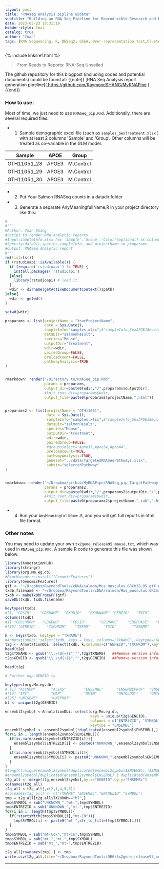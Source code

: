 ```yaml
---
layout: post
title: "RNAseq analysis pipline update"
subtitle: "Building an RNA Seq Pipeline for Reproducible Research and Reporting"
date: 2023-05-23 19:31:19
header-style: text
catalog: true
author: "Yuan"
tags: [RNA Sequencing, R, DESeq2, GSEA, Over-representation test,ClusterProfile, Pathview, PCA analysis, Salmon, Pathway analysis,knit, html]
---
```

{% include linksref.html %}
> From Reads to Reports: RNA-Seq Unveiled

The github repository for this blogpost (including codes and potential documents) could be found at:
{{note}} [RNA Seq Analysis report generation pipeline](<a href="https://github.com/RaymondSHANG/MyRNAPipe" target="_blank" rel="noopener noreferrer">
  https://github.com/RaymondSHANG/MyRNAPipe
</a>) {{end}}

### How to use:
Most of time, we just need to use ```RNASeq_pip.Rmd```. Additionally, there are several required files:
- 1. Sample demographic excel file (such as ```samples_SexTreatment.xlsx``` ) with at least 2 columns 'Sample' and 'Group'. Other columns will be treated as co-variable in the GLM model.

| Sample       | APOE  | Group     |
|--------------|-------|-----------|
| GTH11051_28  | APOE3 | M.Control |
| GTH11051_29  | APOE3 | M.Control |
| GTH11051_30  | APOE3 | M.Control |

- 2. Put Your Salmon RNASeq counts in a datadir folder

- 3. Generate a separate AnyMeaningfullName.R in your project directory like this:

```R
#
#'''
#Author: Yuan Shang
#Script to render RNA analytic reports
#Input:sampleInfo.xlsx has 'Sample','Group','Color'(optional) as columns
#Specify:dataDir,species,sampleInfo, and projectName in proparams
#Output: RNASeq Analytic report
#'''
rm(list=ls())
if (rstudioapi::isAvailable()) {
  if (require('rstudioapi') != TRUE) {
    install.packages('rstudioapi')
  }else{
    library(rstudioapi) # load it
  }
  wdir <- dirname(getActiveDocumentContext()$path)
}else{
  wdir <- getwd()
}

setwd(wdir)

proparams <- list(projectName = "YourProjectName",
                  date = Sys.Date(),
                  sampleInfo="samples.xlsx",#"sampleInfo_SexAPOE18m.xlsx"
                  dataDir="salmonResult",
                  species="Mouse",
                  outputDir="treatment",
                  wdir=wdir,
                  pairedGroup=FALSE,
                  preloadcount=FALSE,
                  pathwayAnalysis=TRUE
)


rmarkdown::render("/Directory to/RNASeq_pip.Rmd", 
                  params = proparams,
                  output_dir=paste0(wdir,"/",proparams$outputDir),
                  #knit_root_dir=proparams$wdir,
                  output_file=paste0(proparams$projectName,".html"))


proparams2 <- list(projectName = "GTH11051",
                   date = Sys.Date(),
                   sampleInfo="samples.xlsx",#"sampleInfo_SexAPOE18m.xlsx"
                   dataDir="salmonResult",
                   species="Mouse",
                   outputDir="treatment",
                   wdir=wdir,
                   pairedGroup=FALSE,
                   #groupsSelect="Apoe33,Apoe34,Apoe44",
                   preloadcount=TRUE,
                   pathwayAnalysis=TRUE,
                   geneset="../data/TargetedRNASeqPathways.xlsx",
                   subdir="selectedPathway"
)


rmarkdown::render("~/Dropbox/github/MyRNAPipe/RNASeq_pip_TargetPathway.Rmd", 
                  params = proparams2,
                  output_dir=paste0(wdir,"/",proparams2$outputDir,"/",proparams2$subdir),
                  #knit_root_dir=proparams$wdir,
                  output_file=paste0(proparams2$projectName,"_sub",".html"))

```

- 4. Run your ```AnyMeaningfullName.R```, and you will get full reports in html file format.

### Other notes
You may need to update your own ```tx2gene_release95_mouse.txt```, which was used in ```RNASeq_pip.Rmd```.
A sample R code to generate this file was shown below:

```R
library(AnnotationHub)
library(stringr)
library(org.Mm.eg.db)
#BiocManager::install("GenomicFeatures")
library(GenomicFeatures)
gtf <- "~/Dropbox/RaymondTools/cDNA/salmon/Mus_musculus.GRCm38.95.gtf.gz"
txdb.filename <- "~/Dropbox/RaymondTools/cDNA/salmon/Mus_musculus.GRCm38.95.sqlite"
txdb <- makeTxDbFromGFF(gtf)
saveDb(txdb, txdb.filename)

keytypes(txdb)
#[1] "CDSID"    "CDSNAME"  "EXONID"   "EXONNAME" "GENEID"   "TXID"     "TXNAME" 
columns(txdb)
#1] "CDSCHROM"   "CDSEND"     "CDSID"      "CDSNAME"    "CDSPHASE"   "CDSSTART"   "CDSSTRAND"  "EXONCHROM"  "EXONEND"    "EXONID"     "EXONNAME"   "EXONRANK"   "EXONSTART"  "EXONSTRAND"
#[15] "GENEID"     "TXCHROM"    "TXEND"      "TXID"       "TXNAME"     "TXSTART"    "TXSTRAND"   "TXTYPE"

k <- keys(txdb, keytype = "TXNAME")
#AnnotationDbi::select(txdb, keys = keys, columns="TXNAME", keytype="GENEID")
t2g <- AnnotationDbi::select(txdb, k,columns=c("GENEID","TXCHROM"),keytype = "TXNAME")
head(t2g)
t2g$TXNAME <- gsub("\\.\\d{+}$","",t2g$TXNAME)   ##Remove version information
t2g$GENEID <- gsub("\\.\\d{+}$","",t2g$GENEID)   ##Remove version information

head(t2g)

# Further map GENEID to 

keytypes(org.Mm.eg.db)
# [1] "ACCNUM"       "ALIAS"        "ENSEMBL"      "ENSEMBLPROT"  "ENSEMBLTRANS" "ENTREZID"     "ENZYME"       "EVIDENCE"     "EVIDENCEALL"  "GENENAME"     "GO"           "GOALL"       
#[13] "IPI"          "MAP"          "OMIM"         "ONTOLOGY"     "ONTOLOGYALL"  "PATH"         "PFAM"         "PMID"         "PROSITE"      "REFSEQ"       "SYMBOL"       "UCSCKG"      
#[25] "UNIGENE"      "UNIPROT" 
kt <- unique(t2g$GENEID)

ensembl2symbol <-AnnotationDbi::select(org.Mm.eg.db, 
                                       keys = unique(t2g$GENEID),
                                       columns = c("ENTREZID", "SYMBOL","ENSEMBL"),
                                       keytype = "ENSEMBL")
ensembl2symbol <- ensembl2symbol[!duplicated(ensembl2symbol$ENSEMBL),]
for(i in 1:length(ensembl2symbol$ENSEMBL)){
  if(is.na(ensembl2symbol$ENTREZID[i])){
    ensembl2symbol$ENTREZID[i] <- paste0("UNKNOWN_",ensembl2symbol$ENSEMBL[i])
  }
  if(is.na(ensembl2symbol$SYMBOL[i])){
    ensembl2symbol$SYMBOL[i] <- paste0("UNKNOWN_",ensembl2symbol$ENSEMBL[i])
  }
}
#length(unique(ensembl2symbol[duplicated(ensembl2symbol$ENSEMBL),]$ENSEMBL))
#ensembl2symbol[duplicated(ensembl2symbol$ENSEMBL) | duplicated(ensembl2symbol$ENSEMBL,fromLast=TRUE) ,]
t2g_all <- merge(t2g,ensembl2symbol,by.x="GENEID",by.y="ENSEMBL")
colnames(t2g_all)
t2g_all <-t2g_all[,c(2,1,4,5,3)]
#colnames(t2g_all) <- c("TXNAME","ENSEMBL","ENTREZID","SYMBOL")
tmp = t2g_all[t2g_all$TXCHROM=="MT",]
tmp$SYMBOL = sub("UNKNOWN_","mt-",tmp$SYMBOL)
tmp$ENTREZID = sub("UNKNOWN_","mt-",tmp$ENTREZID)
for(i in 1: length(tmp$SYMBOL)){
  if(!startsWith(tmp$SYMBOL[i],"mt-EN")){
    tmp$SYMBOL[i] <- paste0("mt-",str_to_title(tmp$SYMBOL[i]))
  }
}
tmp$SYMBOL = sub("mt-Cox","mt-Co",tmp$SYMBOL)
tmp$SYMBOL = sub("mt_","mt-",tmp$SYMBOL)
tmp$ENTREZID = sub("mt_","mt-",tmp$ENTREZID)

t2g_all[rownames(tmp),] <- tmp
write.csv(t2g_all,file="~/Dropbox/RaymondTools/DEG/tx2gene_release95_mouse.txt")

```
---
